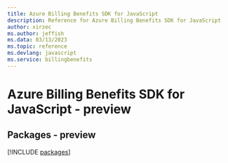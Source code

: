 ```yaml
---
title: Azure Billing Benefits SDK for JavaScript
description: Reference for Azure Billing Benefits SDK for JavaScript
author: xirzec
ms.author: jeffish
ms.data: 03/13/2023
ms.topic: reference
ms.devlang: javascript
ms.service: billingbenefits
---
```

# Azure Billing Benefits SDK for JavaScript - preview
## Packages - preview
[!INCLUDE [packages](billing-benefits-index.md)]